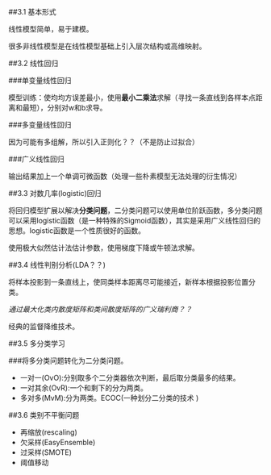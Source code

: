 ##3.1 基本形式

线性模型简单，易于建模。

很多非线性模型是在线性模型基础上引入层次结构或高维映射。

##3.2 线性回归

###单变量线性回归

模型训练：使均均方误差最小，使用**最小二乘法**求解（寻找一条直线到各样本点距离和最短），分别对w和b求导。

###多变量线性回归

因为可能有多组解，所以引入正则化？？（不是防止过拟合）

###广义线性回归

输出结果加上一个单调可微函数（处理一些朴素模型无法处理的衍生情况）

##3.3 对数几率(logistic)回归

将回归模型扩展以解决**分类问题**，二分类问题可以使用单位阶跃函数，多分类问题可以采用logistic函数（是一种特殊的Sigmoid函数），其实是采用广义线性回归的思想。logistic函数是一个性质很好的函数。

使用极大似然估计法估计参数，使用梯度下降或牛顿法求解。

##3.4 线性判别分析(LDA？？)

将样本投影到一条直线上，使同类样本距离尽可能接近，新样本根据投影位置分类。

*通过最大化类内散度矩阵和类间散度矩阵的广义瑞利商？？*

经典的监督降维技术。

##3.5 多分类学习

###将多分类问题转化为二分类问题。
* 一对一(OvO):分别取多个二分类器依次判断，最后取分类最多的结果。
* 一对其余(OvR):一个和剩下的分为两类。
* 多对多(MvM):分为两类。ECOC(一种划分二分类的技术	)

##3.6 类别不平衡问题	

* 再缩放(rescaling)
* 欠采样(EasyEnsemble)
* 过采样(SMOTE)
* 阈值移动